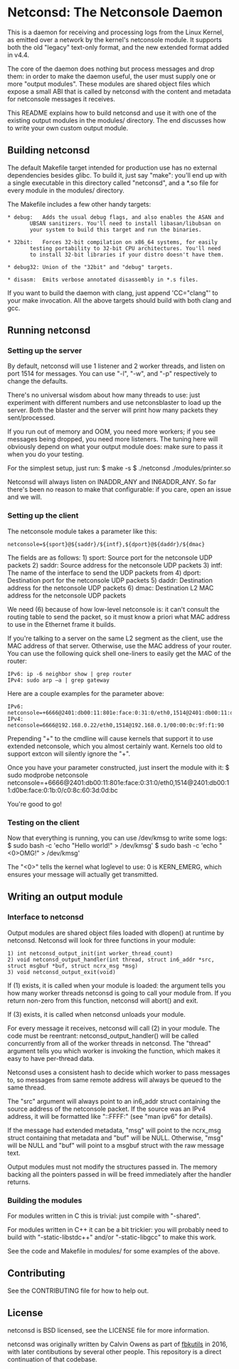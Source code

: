 # Netconsd: The Netconsole Daemon

This is a daemon for receiving and processing logs from the Linux Kernel, as
emitted over a network by the kernel's netconsole module. It supports both the
old "legacy" text-only format, and the new extended format added in v4.4.

The core of the daemon does nothing but process messages and drop them: in order
to make the daemon useful, the user must supply one or more "output modules".
These modules are shared object files which expose a small ABI that is called by
netconsd with the content and metadata for netconsole messages it receives.

This README explains how to build netconsd and use it with one of the existing
output modules in the modules/ directory. The end discusses how to write your
own custom output module.

## Building netconsd

The default Makefile target intended for production use has no external
dependencies besides glibc. To build it, just say "make": you'll end up with a
single executable in this directory called "netconsd", and a *.so file for every
module in the modules/ directory.

The Makefile includes a few other handy targets:

    * debug:   Adds the usual debug flags, and also enables the ASAN and
           UBSAN sanitizers. You'll need to install libasan/libubsan on
           your system to build this target and run the binaries.

    * 32bit:   Forces 32-bit compilation on x86_64 systems, for easily
           testing portability to 32-bit CPU architectures. You'll need
           to install 32-bit libraries if your distro doesn't have them.

    * debug32: Union of the "32bit" and "debug" targets.

    * disasm:  Emits verbose annotated disassembly in *.s files.

If you want to build the daemon with clang, just append 'CC="clang"' to your
make invocation. All the above targets should build with both clang and gcc.

## Running netconsd

### Setting up the server

By default, netconsd will use 1 listener and 2 worker threads, and listen on
port 1514 for messages. You can use "-l", "-w", and "-p" respectively to change
the defaults.

There's no universal wisdom about how many threads to use: just experiment with
different numbers and use netconsblaster to load up the server. Both the blaster
and the server will print how many packets they sent/processed.

If you run out of memory and OOM, you need more workers; if you see messages
being dropped, you need more listeners. The tuning here will obviously depend on
what your output module does: make sure to pass it when you do your testing.

For the simplest setup, just run:
$ make -s
$ ./netconsd ./modules/printer.so

Netconsd will always listen on INADDR_ANY and IN6ADDR_ANY. So far there's been
no reason to make that configurable: if you care, open an issue and we will.

### Setting up the client

The netconsole module takes a parameter like this:

    netconsole=${sport}@${saddr}/${intf},${dport}@${daddr}/${dmac}

The fields are as follows:
    1) sport: Source port for the netconsole UDP packets
    2) saddr: Source address for the netconsole UDP packets
    3) intf:  The name of the interface to send the UDP packets from
    4) dport: Destination port for the netconsole UDP packets
    5) daddr: Destination address for the netconsole UDP packets
    6) dmac:  Destination L2 MAC address for the netconsole UDP packets

We need (6) because of how low-level netconsole is: it can't consult the routing
table to send the packet, so it must know a priori what MAC address to use in
the Ethernet frame it builds.

If you're talking to a server on the same L2 segment as the client, use the MAC
address of that server. Otherwise, use the MAC address of your router. You can
use the following quick shell one-liners to easily get the MAC of the router:

    IPv6: ip -6 neighbor show | grep router
    IPv4: sudo arp –a | grep gateway

Here are a couple examples for the parameter above:

    IPv6: netconsole=+6666@2401:db00:11:801e:face:0:31:0/eth0,1514@2401:db00:11:d0be:face:0:1b:0/c0:8c:60:3d:0d:bc
    IPv4: netconsole=6666@192.168.0.22/eth0,1514@192.168.0.1/00:00:0c:9f:f1:90

Prepending "+" to the cmdline will cause kernels that support it to use extended
netconsole, which you almost certainly want. Kernels too old to support extcon
will silently ignore the "+".

Once you have your parameter constructed, just insert the module with it:
$ sudo modprobe netconsole netconsole=+6666@2401:db00:11:801e:face:0:31:0/eth0,1514@2401:db00:11:d0be:face:0:1b:0/c0:8c:60:3d:0d:bc

You're good to go!

### Testing on the client

Now that everything is running, you can use /dev/kmsg to write some logs:
$ sudo bash -c 'echo "Hello world!" > /dev/kmsg'
$ sudo bash -c 'echo "<0>OMG!" > /dev/kmsg'

The "<0>" tells the kernel what loglevel to use: 0 is KERN_EMERG, which ensures
your message will actually get transmitted.

## Writing an output module

### Interface to netconsd

Output modules are shared object files loaded with dlopen() at runtime by
netconsd. Netconsd will look for three functions in your module:

    1) int netconsd_output_init(int worker_thread_count)
    2) void netconsd_output_handler(int thread, struct in6_addr *src, struct msgbuf *buf, struct ncrx_msg *msg)
    3) void netconsd_output_exit(void)

If (1) exists, it is called when your module is loaded: the argument tells you
how many worker threads netconsd is going to call your module from. If you
return non-zero from this function, netconsd will abort() and exit.

If (3) exists, it is called when netconsd unloads your module.

For every message it receives, netconsd will call (2) in your module. The code
must be reentrant: netconsd_output_handler() will be called concurrently from
all of the worker threads in netconsd. The "thread" argument tells you which
worker is invoking the function, which makes it easy to have per-thread data.

Netconsd uses a consistent hash to decide which worker to pass messages to, so
messages from same remote address will always be queued to the same thread.

The "src" argument will always point to an in6_addr struct containing the source
address of the netconsole packet. If the source was an IPv4 address, it will be
formatted like "::FFFF:<IPv4 address>" (see "man ipv6" for details).

If the message had extended metadata, "msg" will point to the ncrx_msg struct
containing that metadata and "buf" will be NULL. Otherwise, "msg" will be NULL
and "buf" will point to a msgbuf struct with the raw message text.

Output modules must not modify the structures passed in. The memory backing all
the pointers passed in will be freed immediately after the handler returns.

### Building the modules

For modules written in C this is trivial: just compile with "-shared".

For modules written in C++ it can be a bit trickier: you will probably need to
build with "-static-libstdc++" and/or "-static-libgcc" to make this work.

See the code and Makefile in modules/ for some examples of the above.

## Contributing
See the CONTRIBUTING file for how to help out.

## License
netconsd is BSD licensed, see the LICENSE file for more information.

netconsd was originally written by Calvin Owens as part of
[fbkutils](https://github.com/facebook/fbkutils) in 2016, with later
contibutions by several other people. This repository is a direct continuation
of that codebase.
